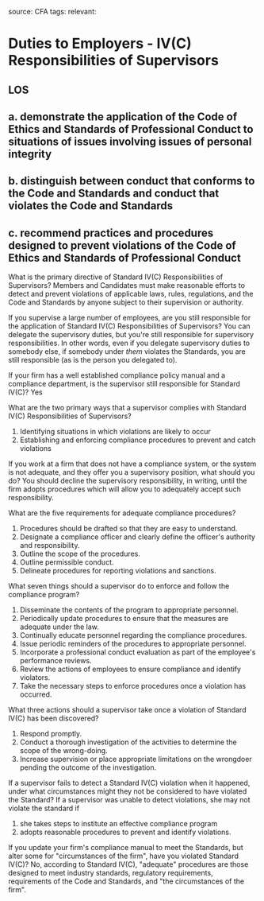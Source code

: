 source: CFA
tags: 
relevant: 

# Duties to Employers - IV(C) Responsibilities of Supervisors

## LOS

## a. demonstrate the application of the Code of Ethics and Standards of Professional Conduct to situations of issues involving issues of personal integrity

## b. distinguish between conduct that conforms to the Code and Standards and conduct that violates the Code and Standards

## c. recommend practices and procedures designed to prevent violations of the Code of Ethics and Standards of Professional Conduct

What is the primary directive of Standard IV(C) Responsibilities of Supervisors?
Members and Candidates must make reasonable efforts to detect and prevent violations of applicable laws, rules, regulations, and the Code and Standards by anyone subject to their supervision or authority.

If you supervise a large number of employees, are you still responsible for the application of Standard IV(C) Responsibilities of Supervisors?
You can delegate the supervisory duties, but you're still responsible for supervisory responsibilities. In other words, even if you delegate supervisory duties to somebody else, if somebody under _them_ violates the Standards, you are still responsible (as is the person you delegated to).

If your firm has a well established compliance policy manual and a compliance department, is the supervisor still responsible for Standard IV(C)?
Yes

What are the two primary ways that a supervisor complies with Standard IV(C) Responsibilities of Supervisors?
1. Identifying situations in which violations are likely to occur
2. Establishing and enforcing compliance procedures to prevent and catch violations

If you work at a firm that does not have a compliance system, or the system is not adequate, and they offer you a supervisory position, what should you do?
You should decline the supervisory responsibility, in writing, until the firm adopts procedures which will allow you to adequately accept such responsibility.

What are the five requirements for adequate compliance procedures?
1. Procedures should be drafted so that they are easy to understand.
2. Designate a compliance officer and clearly define the officer's authority and responsibility.
3. Outline the scope of the procedures.
4. Outline permissible conduct.
5. Delineate procedures for reporting violations and sanctions.

What seven things should a supervisor do to enforce and follow the compliance program?
1. Disseminate the contents of the program to appropriate personnel.
2. Periodically update procedures to ensure that the measures are adequate under the law.
3. Continually educate personnel regarding the compliance procedures.
4. Issue periodic reminders of the procedures to appropriate personnel.
5. Incorporate a professional conduct evaluation as part of the employee's performance reviews.
6. Review the actions of employees to ensure compliance and identify violators.
7. Take the necessary steps to enforce procedures once a violation has occurred.

What three actions should a supervisor take once a violation of Standard IV(C) has been discovered?
1. Respond promptly.
2. Conduct a thorough investigation of the activities to determine the scope of the wrong-doing.
3. Increase supervision or place appropriate limitations on the wrongdoer pending the outcome of the investigation.

If a supervisor fails to detect a Standard IV(C) violation when it happened, under what circumstances might they not be considered to have violated the Standard?
If a supervisor was unable to detect violations, she may not violate the standard if 
1. she takes steps to institute an effective compliance program
2. adopts reasonable procedures to prevent and identify violations.

If you update your firm's compliance manual to meet the Standards, but alter some for "circumstances of the firm", have you violated Standard IV(C)?
No, according to Standard IV(C), "adequate" procedures are those designed to meet industry standards, regulatory requirements, requirements of the Code and Standards, and "the circumstances of the firm".

